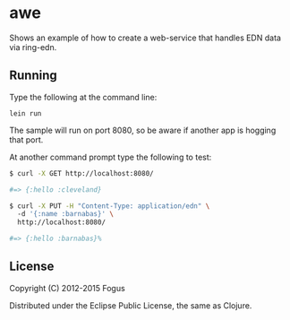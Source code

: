 # awe

Shows an example of how to create a web-service that handles EDN data via ring-edn.

## Running

Type the following at the command line:

    lein run

The sample will run on port 8080, so be aware if another app is hogging that port.

At another command prompt type the following to test:

```sh
$ curl -X GET http://localhost:8080/

#=> {:hello :cleveland}

$ curl -X PUT -H "Content-Type: application/edn" \ 
  -d '{:name :barnabas}' \
  http://localhost:8080/ 

#=> {:hello :barnabas}%
```

## License

Copyright (C) 2012-2015 Fogus

Distributed under the Eclipse Public License, the same as Clojure.

